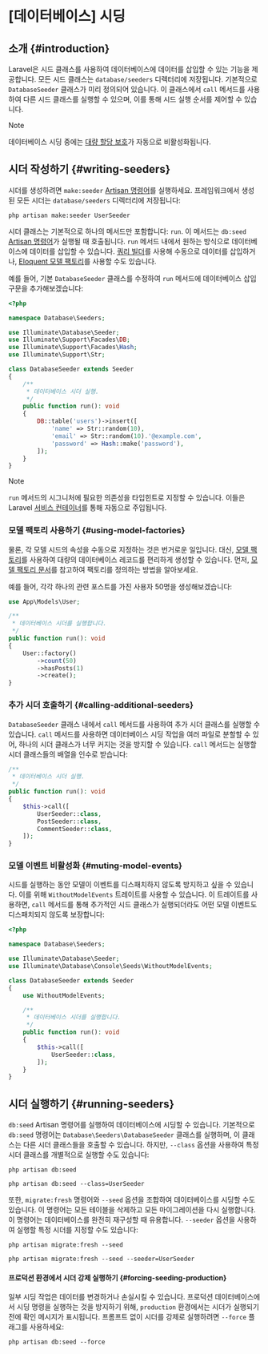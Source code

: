 # [데이터베이스] 시딩









## 소개 {#introduction}

Laravel은 시드 클래스를 사용하여 데이터베이스에 데이터를 삽입할 수 있는 기능을 제공합니다. 모든 시드 클래스는 `database/seeders` 디렉터리에 저장됩니다. 기본적으로 `DatabaseSeeder` 클래스가 미리 정의되어 있습니다. 이 클래스에서 `call` 메서드를 사용하여 다른 시드 클래스를 실행할 수 있으며, 이를 통해 시드 실행 순서를 제어할 수 있습니다.

> [!NOTE]
> 데이터베이스 시딩 중에는 [대량 할당 보호](/laravel/12.x/eloquent#mass-assignment)가 자동으로 비활성화됩니다.


## 시더 작성하기 {#writing-seeders}

시더를 생성하려면 `make:seeder` [Artisan 명령어](/laravel/12.x/artisan)를 실행하세요. 프레임워크에서 생성된 모든 시더는 `database/seeders` 디렉터리에 저장됩니다:

```shell
php artisan make:seeder UserSeeder
```

시더 클래스는 기본적으로 하나의 메서드만 포함합니다: `run`. 이 메서드는 `db:seed` [Artisan 명령어](/laravel/12.x/artisan)가 실행될 때 호출됩니다. `run` 메서드 내에서 원하는 방식으로 데이터베이스에 데이터를 삽입할 수 있습니다. [쿼리 빌더](/laravel/12.x/queries)를 사용해 수동으로 데이터를 삽입하거나, [Eloquent 모델 팩토리](/laravel/12.x/eloquent-factories)를 사용할 수도 있습니다.

예를 들어, 기본 `DatabaseSeeder` 클래스를 수정하여 `run` 메서드에 데이터베이스 삽입 구문을 추가해보겠습니다:

```php
<?php

namespace Database\Seeders;

use Illuminate\Database\Seeder;
use Illuminate\Support\Facades\DB;
use Illuminate\Support\Facades\Hash;
use Illuminate\Support\Str;

class DatabaseSeeder extends Seeder
{
    /**
     * 데이터베이스 시더 실행.
     */
    public function run(): void
    {
        DB::table('users')->insert([
            'name' => Str::random(10),
            'email' => Str::random(10).'@example.com',
            'password' => Hash::make('password'),
        ]);
    }
}
```

> [!NOTE]
> `run` 메서드의 시그니처에 필요한 의존성을 타입힌트로 지정할 수 있습니다. 이들은 Laravel [서비스 컨테이너](/laravel/12.x/container)를 통해 자동으로 주입됩니다.


### 모델 팩토리 사용하기 {#using-model-factories}

물론, 각 모델 시드의 속성을 수동으로 지정하는 것은 번거로운 일입니다. 대신, [모델 팩토리](/laravel/12.x/eloquent-factories)를 사용하여 대량의 데이터베이스 레코드를 편리하게 생성할 수 있습니다. 먼저, [모델 팩토리 문서](/laravel/12.x/eloquent-factories)를 참고하여 팩토리를 정의하는 방법을 알아보세요.

예를 들어, 각각 하나의 관련 포스트를 가진 사용자 50명을 생성해보겠습니다:

```php
use App\Models\User;

/**
 * 데이터베이스 시더를 실행합니다.
 */
public function run(): void
{
    User::factory()
        ->count(50)
        ->hasPosts(1)
        ->create();
}
```


### 추가 시더 호출하기 {#calling-additional-seeders}

`DatabaseSeeder` 클래스 내에서 `call` 메서드를 사용하여 추가 시더 클래스를 실행할 수 있습니다. `call` 메서드를 사용하면 데이터베이스 시딩 작업을 여러 파일로 분할할 수 있어, 하나의 시더 클래스가 너무 커지는 것을 방지할 수 있습니다. `call` 메서드는 실행할 시더 클래스들의 배열을 인수로 받습니다:

```php
/**
 * 데이터베이스 시더 실행.
 */
public function run(): void
{
    $this->call([
        UserSeeder::class,
        PostSeeder::class,
        CommentSeeder::class,
    ]);
}
```


### 모델 이벤트 비활성화 {#muting-model-events}

시드를 실행하는 동안 모델이 이벤트를 디스패치하지 않도록 방지하고 싶을 수 있습니다. 이를 위해 `WithoutModelEvents` 트레이트를 사용할 수 있습니다. 이 트레이트를 사용하면, `call` 메서드를 통해 추가적인 시드 클래스가 실행되더라도 어떤 모델 이벤트도 디스패치되지 않도록 보장합니다:

```php
<?php

namespace Database\Seeders;

use Illuminate\Database\Seeder;
use Illuminate\Database\Console\Seeds\WithoutModelEvents;

class DatabaseSeeder extends Seeder
{
    use WithoutModelEvents;

    /**
     * 데이터베이스 시더를 실행합니다.
     */
    public function run(): void
    {
        $this->call([
            UserSeeder::class,
        ]);
    }
}
```


## 시더 실행하기 {#running-seeders}

`db:seed` Artisan 명령어를 실행하여 데이터베이스에 시딩할 수 있습니다. 기본적으로 `db:seed` 명령어는 `Database\Seeders\DatabaseSeeder` 클래스를 실행하며, 이 클래스는 다른 시더 클래스들을 호출할 수 있습니다. 하지만, `--class` 옵션을 사용하여 특정 시더 클래스를 개별적으로 실행할 수도 있습니다:

```shell
php artisan db:seed

php artisan db:seed --class=UserSeeder
```

또한, `migrate:fresh` 명령어와 `--seed` 옵션을 조합하여 데이터베이스를 시딩할 수도 있습니다. 이 명령어는 모든 테이블을 삭제하고 모든 마이그레이션을 다시 실행합니다. 이 명령어는 데이터베이스를 완전히 재구성할 때 유용합니다. `--seeder` 옵션을 사용하여 실행할 특정 시더를 지정할 수도 있습니다:

```shell
php artisan migrate:fresh --seed

php artisan migrate:fresh --seed --seeder=UserSeeder
```


#### 프로덕션 환경에서 시더 강제 실행하기 {#forcing-seeding-production}

일부 시딩 작업은 데이터를 변경하거나 손실시킬 수 있습니다. 프로덕션 데이터베이스에서 시딩 명령을 실행하는 것을 방지하기 위해, `production` 환경에서는 시더가 실행되기 전에 확인 메시지가 표시됩니다. 프롬프트 없이 시더를 강제로 실행하려면 `--force` 플래그를 사용하세요:

```shell
php artisan db:seed --force
```
